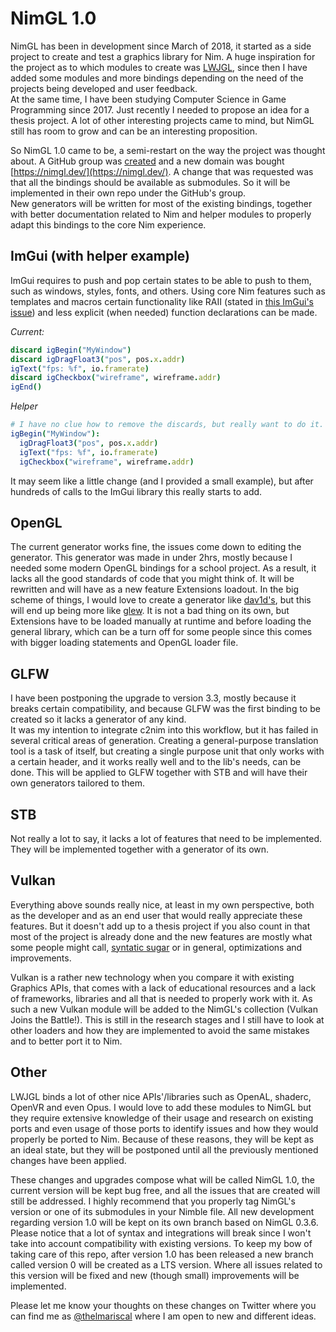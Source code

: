 # NimGL 1.0

NimGL has been in development since March of 2018, it started as a side project
to create and test a graphics library for Nim. A huge inspiration for the
project as to which modules to create was [LWJGL](https://lwjgl.org/),
since then I have added some modules and more bindings depending on the need of
the projects being developed and user feedback.  
At the same time, I have been studying Computer Science in Game Programming
since 2017. Just recently I needed to propose an idea for a thesis project. A
lot of other interesting projects came to mind, but NimGL still has room to grow
and can be an interesting proposition.

So NimGL 1.0 came to be, a semi-restart on the way the project was thought about.
A GitHub group was [created](https://github.com/nimgl) and a new domain was
bought [https://nimgl.dev/](https://nimgl.dev/). A change that was requested was
that all the bindings should be available as submodules. So it will be
implemented in their own repo under the GitHub's group.  
New generators will be written for most of the existing bindings, together with
better documentation related to Nim and helper modules to properly adapt this
bindings to the core Nim experience.

## ImGui (with helper example)

ImGui requires to push and pop certain states to be able to push to them, such
as windows, styles, fonts, and others. Using core Nim features such as templates
and macros certain functionality like RAII (stated in
[this ImGui's issue](https://github.com/ocornut/imgui/issues/2096)) and less
explicit (when needed) function declarations can be made.

*Current:*
```nim
discard igBegin("MyWindow")
discard igDragFloat3("pos", pos.x.addr)
igText("fps: %f", io.framerate)
discard igCheckbox("wireframe", wireframe.addr)
igEnd()
```

*Helper*
```nim
# I have no clue how to remove the discards, but really want to do it.
igBegin("MyWindow"):
  igDragFloat3("pos", pos.x.addr)
  igText("fps: %f", io.framerate)
  igCheckbox("wireframe", wireframe.addr)
```

It may seem like a little change (and I provided a small example), but after
hundreds of calls to the ImGui library this really starts to add.

## OpenGL

The current generator works fine, the issues come down to editing the
generator. This generator was made in under 2hrs, mostly because I needed some
modern OpenGL bindings for a school project. As a result, it lacks all the good
standards of code that you might think of. It will be rewritten and will have as
a new feature Extensions loadout. In the big scheme of things, I would love to
create a generator like [dav1d's](https://glad.dav1d.de/), but this will end up
being more like [glew](http://glew.sourceforge.net/). It is not a bad thing on
its own, but Extensions have to be loaded manually at runtime and before
loading the general library, which can be a turn off for some people since this
comes with bigger loading statements and OpenGL loader file.

## GLFW

I have been postponing the upgrade to version 3.3, mostly because it breaks
certain compatibility, and because GLFW was the first binding to be created so
it lacks a generator of any kind.  
It was my intention to integrate c2nim into this workflow, but it has failed in
several critical areas of generation. Creating a general-purpose translation
tool is a task of itself, but creating a single purpose unit that only works
with a certain header, and it works really well and to the lib's needs, can be
done. This will be applied to GLFW together with STB and will have their own
generators tailored to them.

## STB

Not really a lot to say, it lacks a lot of features that need to be implemented.
They will be implemented together with a generator of its own.

## Vulkan

Everything above sounds really nice, at least in my own perspective, both as the
developer and as an end user that would really appreciate these features. But it
doesn't add up to a thesis project if you also count in that most of the project
is already done and the new features are mostly what some people might call,
[syntatic sugar](https://en.wikipedia.org/wiki/Syntactic_sugar) or in general,
optimizations and improvements.

Vulkan is a rather new technology when you compare it with existing Graphics
APIs, that comes with a lack of educational resources and a lack of
frameworks, libraries and all that is needed to properly work with it. As such
a new Vulkan module will be added to the NimGL's collection (Vulkan Joins the
Battle!). This is still in the research stages and I still have to look at other
loaders and how they are implemented to avoid the same mistakes and to better
port it to Nim.

## Other

LWJGL binds a lot of other nice APIs'/libraries such as OpenAL, shaderc, OpenVR
and even Opus. I would love to add these modules to NimGL but they require
extensive knowledge of their usage and research on existing ports and even usage
of those ports to identify issues and how they would properly be ported to Nim.
Because of these reasons, they will be kept as an ideal state, but they will be
postponed until all the previously mentioned changes have been applied.

These changes and upgrades compose what will be called NimGL 1.0, the current
version will be kept bug free, and all the issues that are created will still be
addressed. I highly recommend that you properly tag NimGL's version or one of
its submodules in your Nimble file. All new development regarding version 1.0
will be kept on its own branch based on NimGL 0.3.6. Please notice that a lot
of syntax and integrations will break since I won't take into account
compatibility with existing versions. To keep my bow of taking care of this
repo, after version 1.0 has been released a new branch called version 0 will be
created as a LTS version. Where all issues related to this version will
be fixed and new (though small) improvements will be implemented.

Please let me know your thoughts on these changes on Twitter where you can find
me as [@thelmariscal](https://twitter.com/thelmariscal) where I am open to new and
different ideas.
